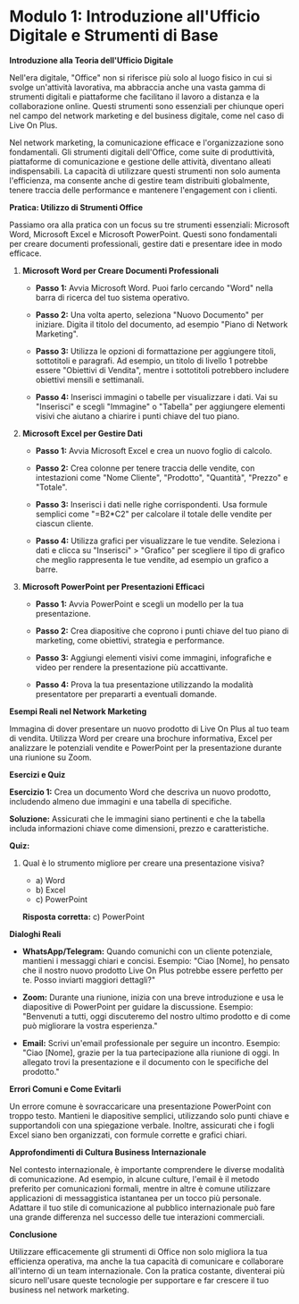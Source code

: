 # **Modulo 1: Introduzione all'Ufficio Digitale e Strumenti di Base**

**Introduzione alla Teoria dell'Ufficio Digitale**

Nell'era digitale, "Office" non si riferisce più solo al luogo fisico in cui si svolge un'attività lavorativa, ma abbraccia anche una vasta gamma di strumenti digitali e piattaforme che facilitano il lavoro a distanza e la collaborazione online. Questi strumenti sono essenziali per chiunque operi nel campo del network marketing e del business digitale, come nel caso di Live On Plus.

Nel network marketing, la comunicazione efficace e l'organizzazione sono fondamentali. Gli strumenti digitali dell'Office, come suite di produttività, piattaforme di comunicazione e gestione delle attività, diventano alleati indispensabili. La capacità di utilizzare questi strumenti non solo aumenta l'efficienza, ma consente anche di gestire team distribuiti globalmente, tenere traccia delle performance e mantenere l'engagement con i clienti.

**Pratica: Utilizzo di Strumenti Office**

Passiamo ora alla pratica con un focus su tre strumenti essenziali: Microsoft Word, Microsoft Excel e Microsoft PowerPoint. Questi sono fondamentali per creare documenti professionali, gestire dati e presentare idee in modo efficace.

1. **Microsoft Word per Creare Documenti Professionali**

   - **Passo 1:** Avvia Microsoft Word. Puoi farlo cercando "Word" nella barra di ricerca del tuo sistema operativo.
   
   - **Passo 2:** Una volta aperto, seleziona "Nuovo Documento" per iniziare. Digita il titolo del documento, ad esempio "Piano di Network Marketing".
   
   - **Passo 3:** Utilizza le opzioni di formattazione per aggiungere titoli, sottotitoli e paragrafi. Ad esempio, un titolo di livello 1 potrebbe essere "Obiettivi di Vendita", mentre i sottotitoli potrebbero includere obiettivi mensili e settimanali.
   
   - **Passo 4:** Inserisci immagini o tabelle per visualizzare i dati. Vai su "Inserisci" e scegli "Immagine" o "Tabella" per aggiungere elementi visivi che aiutano a chiarire i punti chiave del tuo piano.

2. **Microsoft Excel per Gestire Dati**

   - **Passo 1:** Avvia Microsoft Excel e crea un nuovo foglio di calcolo.
   
   - **Passo 2:** Crea colonne per tenere traccia delle vendite, con intestazioni come "Nome Cliente", "Prodotto", "Quantità", "Prezzo" e "Totale".
   
   - **Passo 3:** Inserisci i dati nelle righe corrispondenti. Usa formule semplici come "=B2*C2" per calcolare il totale delle vendite per ciascun cliente.
   
   - **Passo 4:** Utilizza grafici per visualizzare le tue vendite. Seleziona i dati e clicca su "Inserisci" > "Grafico" per scegliere il tipo di grafico che meglio rappresenta le tue vendite, ad esempio un grafico a barre.

3. **Microsoft PowerPoint per Presentazioni Efficaci**

   - **Passo 1:** Avvia PowerPoint e scegli un modello per la tua presentazione.
   
   - **Passo 2:** Crea diapositive che coprono i punti chiave del tuo piano di marketing, come obiettivi, strategia e performance.
   
   - **Passo 3:** Aggiungi elementi visivi come immagini, infografiche e video per rendere la presentazione più accattivante.
   
   - **Passo 4:** Prova la tua presentazione utilizzando la modalità presentatore per prepararti a eventuali domande.

**Esempi Reali nel Network Marketing**

Immagina di dover presentare un nuovo prodotto di Live On Plus al tuo team di vendita. Utilizza Word per creare una brochure informativa, Excel per analizzare le potenziali vendite e PowerPoint per la presentazione durante una riunione su Zoom.

**Esercizi e Quiz**

**Esercizio 1:** Crea un documento Word che descriva un nuovo prodotto, includendo almeno due immagini e una tabella di specifiche.

**Soluzione:** Assicurati che le immagini siano pertinenti e che la tabella includa informazioni chiave come dimensioni, prezzo e caratteristiche.

**Quiz:**

1. Qual è lo strumento migliore per creare una presentazione visiva?
   - a) Word
   - b) Excel
   - c) PowerPoint

   **Risposta corretta:** c) PowerPoint

**Dialoghi Reali**

- **WhatsApp/Telegram:** Quando comunichi con un cliente potenziale, mantieni i messaggi chiari e concisi. Esempio: "Ciao [Nome], ho pensato che il nostro nuovo prodotto Live On Plus potrebbe essere perfetto per te. Posso inviarti maggiori dettagli?"

- **Zoom:** Durante una riunione, inizia con una breve introduzione e usa le diapositive di PowerPoint per guidare la discussione. Esempio: "Benvenuti a tutti, oggi discuteremo del nostro ultimo prodotto e di come può migliorare la vostra esperienza."

- **Email:** Scrivi un'email professionale per seguire un incontro. Esempio: "Ciao [Nome], grazie per la tua partecipazione alla riunione di oggi. In allegato trovi la presentazione e il documento con le specifiche del prodotto."

**Errori Comuni e Come Evitarli**

Un errore comune è sovraccaricare una presentazione PowerPoint con troppo testo. Mantieni le diapositive semplici, utilizzando solo punti chiave e supportandoli con una spiegazione verbale. Inoltre, assicurati che i fogli Excel siano ben organizzati, con formule corrette e grafici chiari.

**Approfondimenti di Cultura Business Internazionale**

Nel contesto internazionale, è importante comprendere le diverse modalità di comunicazione. Ad esempio, in alcune culture, l'email è il metodo preferito per comunicazioni formali, mentre in altre è comune utilizzare applicazioni di messaggistica istantanea per un tocco più personale. Adattare il tuo stile di comunicazione al pubblico internazionale può fare una grande differenza nel successo delle tue interazioni commerciali.

**Conclusione**

Utilizzare efficacemente gli strumenti di Office non solo migliora la tua efficienza operativa, ma anche la tua capacità di comunicare e collaborare all'interno di un team internazionale. Con la pratica costante, diventerai più sicuro nell'usare queste tecnologie per supportare e far crescere il tuo business nel network marketing.